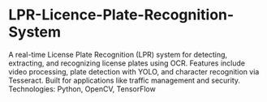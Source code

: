 # LPR-Licence-Plate-Recognition-System
A real-time License Plate Recognition (LPR) system for detecting, extracting, and recognizing license plates using OCR. Features include video processing, plate detection with YOLO, and character recognition via Tesseract. Built for applications like traffic management and security. Technologies: Python, OpenCV, TensorFlow
